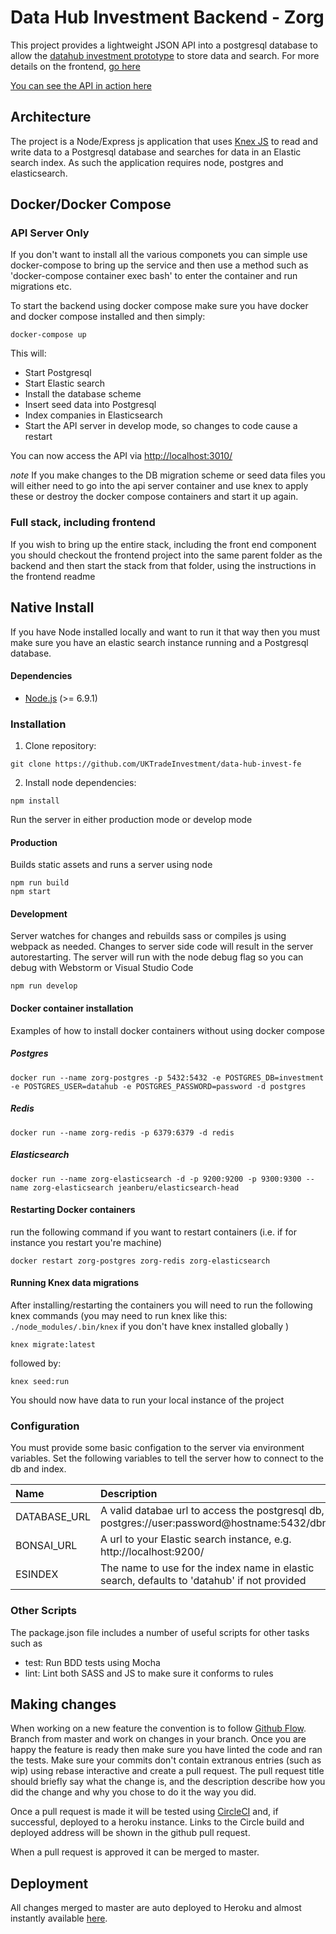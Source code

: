 # Data Hub Investment Backend - Zorg

This project provides a lightweight JSON API into a postgresql database
to allow the [datahub investment prototype](https://github.com/uktrade/data-hub-invest-fe)
to store data and search. For more details on the frontend, [go here](https://github.com/uktrade/data-hub-invest-fe)

[You can see the API in action here](https://data-hub-zorg.herokuapp.com/)

## Architecture
The project is a Node/Express js application that uses [Knex JS](http://knexjs.org/) to read
and write data to a Postgresql database and searches for data in an Elastic search index.
As such the application requires node, postgres and elasticsearch.

## Docker/Docker Compose
### API Server Only

If you don't want to install all the various componets you can simple use docker-compose to
bring up the service and then use a method such as 'docker-compose container exec bash' to
enter the container and run migrations etc.

To start the backend using docker compose make sure you have docker and  docker compose
installed and then simply:

```docker-compose up```

This will:
- Start Postgresql
- Start Elastic search
- Install the database scheme
- Insert seed data into Postgresql
- Index companies in Elasticsearch
- Start the API server in develop mode, so changes to code cause a restart

You can now access the API via [http://localhost:3010/](http://localhost:3010/)

*note* If you make changes to the DB migration scheme or seed data files you will either
need to go into the api server container and use knex to apply these or destroy the docker
compose containers and start it up again.

### Full stack, including frontend
If you wish to bring up the entire stack, including the front end component you should
checkout the frontend project into the same parent folder as the backend and then
start the stack from that folder, using the instructions in the frontend readme

## Native Install
If you have Node installed locally and want to run it that way then you must make sure
you have an elastic search instance running and a Postgresql database.

#### Dependencies

* [Node.js](https://nodejs.org/en/) (>= 6.9.1)

### Installation

1. Clone repository:

  ```
  git clone https://github.com/UKTradeInvestment/data-hub-invest-fe
  ```

2. Install node dependencies:

  ```
  npm install
  ```

Run the server in either production mode or develop mode


#### Production
Builds static assets and runs a server using node

```
npm run build
npm start
```


#### Development
Server watches for changes and rebuilds sass or compiles js using webpack as needed. Changes to server side
code will result in the server autorestarting. The server will run with the node debug flag so you can
 debug with Webstorm or Visual Studio Code
```
npm run develop
```

#### Docker container installation
Examples of how to install docker containers without using docker compose

##### Postgres
```docker run --name zorg-postgres -p 5432:5432 -e POSTGRES_DB=investment -e POSTGRES_USER=datahub -e POSTGRES_PASSWORD=password -d postgres```

##### Redis
```docker run --name zorg-redis -p 6379:6379 -d redis```

##### Elasticsearch
```docker run --name zorg-elasticsearch -d -p 9200:9200 -p 9300:9300 --name zorg-elasticsearch jeanberu/elasticsearch-head```

#### Restarting Docker containers
run the following command if you want to restart containers (i.e. if for instance you restart you're machine)

```docker restart zorg-postgres zorg-redis zorg-elasticsearch```

#### Running Knex data migrations

After installing/restarting the containers you will need to run the following knex commands (you may need to run knex like this: ```./node_modules/.bin/knex``` if you don't have knex installed globally )

```knex migrate:latest```

followed by:

```knex seed:run```

You should now have data to run your local instance of the project

### Configuration
You must provide some basic configation to the server via environment variables. Set the
following variables to tell the server how to connect to the db and index.

| Name | Description |
|:-----|:------------|
| DATABASE_URL | A valid databae url to access the postgresql db, i.e. postgres://user:password@hostname:5432/dbname |
| BONSAI_URL | A url to your Elastic search instance, e.g. http://localhost:9200/ |
| ESINDEX    | The name to use for the index name in elastic search, defaults to 'datahub' if not provided |

### Other Scripts
The package.json file includes a number of useful scripts for other tasks such as

- test: Run BDD tests using Mocha
- lint: Lint both SASS and JS to make sure it conforms to rules

## Making changes
When working on a new feature the convention is to follow
[Github Flow](https://guides.github.com/introduction/flow/).
Branch from master and work on changes in your branch. Once you are happy the feature is ready then make
sure you have linted the code and ran the tests. Make sure your commits don't
contain extranous entries (such as wip) using rebase interactive and create a pull request. The
pull request title should briefly say what the change is, and the description describe how you did the change
and why you chose to do it the way you did.

Once a pull request is made it will be tested using [CircleCI](https://circleci.com/) and, if successful,
deployed to a heroku instance. Links to the Circle build and deployed address will be
shown in the github pull request.

When a pull request is approved it can be merged to master.

## Deployment
All changes merged to master are auto deployed to Heroku and almost instantly available [here](https://data-hub-zorg.herokuapp.com/).
